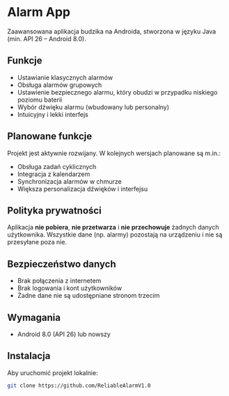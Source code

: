 # Alarm App

Zaawansowana aplikacja budzika na Androida, stworzona w języku Java (min. API 26 – Android 8.0). 

## Funkcje

- Ustawianie klasycznych alarmów
- Obsługa alarmów grupowych
- Ustawienie bezpiecznego alarmu, który obudzi w przypadku niskiego poziomu baterii
- Wybór dźwięku alarmu (wbudowany lub personalny)
- Intuicyjny i lekki interfejs

## Planowane funkcje

Projekt jest aktywnie rozwijany. W kolejnych wersjach planowane są m.in.:

- Obsługa zadań cyklicznych
- Integracja z kalendarzem
- Synchronizacja alarmów w chmurze
- Większa personalizacja dźwięków i interfejsu

## Polityka prywatności

Aplikacja **nie pobiera**, **nie przetwarza** i **nie przechowuje** żadnych danych użytkownika. Wszystkie dane (np. alarmy) pozostają na urządzeniu i nie są przesyłane poza nie.

## Bezpieczeństwo danych

- Brak połączenia z internetem
- Brak logowania i kont użytkowników
- Żadne dane nie są udostępniane stronom trzecim

## Wymagania

- Android 8.0 (API 26) lub nowszy

## Instalacja

Aby uruchomić projekt lokalnie:

```bash
git clone https://github.com/ReliableAlarmV1.0
